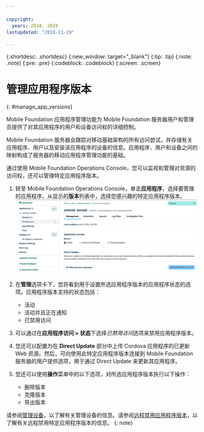 ```yaml
---

copyright:
  years: 2018, 2019
lastupdated: "2018-11-29"

---
```


{:shortdesc: .shortdesc}
{:new_window: target="_blank"}
{:tip: .tip}
{:note: .note}
{:pre: .pre}
{:codeblock: .codeblock}
{:screen: .screen}

# 管理应用程序版本
{: #manage_app_versions}

Mobile Foundation 应用程序管理功能为 Mobile Foundation 服务器用户和管理员提供了对其应用程序的用户和设备访问权的详细控制。

Mobile Foundation 服务器会跟踪对移动基础架构的所有访问尝试，并存储有关应用程序、用户以及安装该应用程序的设备的信息。应用程序、用户和设备之间的映射构成了服务器的移动应用程序管理功能的基础。

通过使用 Mobile Foundation Operations Console，您可以监视和管理对资源的访问权，还可以管理特定应用程序版本。

1.  转至 Mobile Foundation Operations Console，单击**应用程序**，选择要管理的应用程序，从显示的**版本**列表中，选择您感兴趣的特定应用程序版本。
    ![管理应用程序版本](images/app_version_management.png)

2. 在**管理**选项卡下，您将看到用于设置所选应用程序版本的应用程序状态的选项。应用程序版本支持的状态包括：
   * 活动
   * 活动并且正在通知
   * 已禁用访问
3. 可以通过在**应用程序访问 > 状态**下选择*已禁用访问*选项来禁用应用程序版本。
4. 您还可以配置为在 **Direct Update** 部分中上传 Cordova 应用程序的已更新 Web 资源。然后，可向使用此特定应用程序版本连接到 Mobile Foundation 服务器的用户提供选项，用于通过 Direct Update 来更新其应用程序。
5. 您还可以使用**操作**菜单中的以下选项，对所选应用程序版本执行以下操作：
   *  删除版本
   *  克隆版本
   *  导出版本


请参阅[管理设备](/docs/services/mobilefoundation?topic=mobilefoundation-manage_devices#manage_devices)，以了解有关管理设备的信息。请参阅[远程禁用应用程序版本](/docs/services/mobilefoundation?topic=mobilefoundation-remotely_disable_an_app_version#remotely_disable_an_app_version)，以了解有关远程禁用特定应用程序版本的信息。
{: note}

